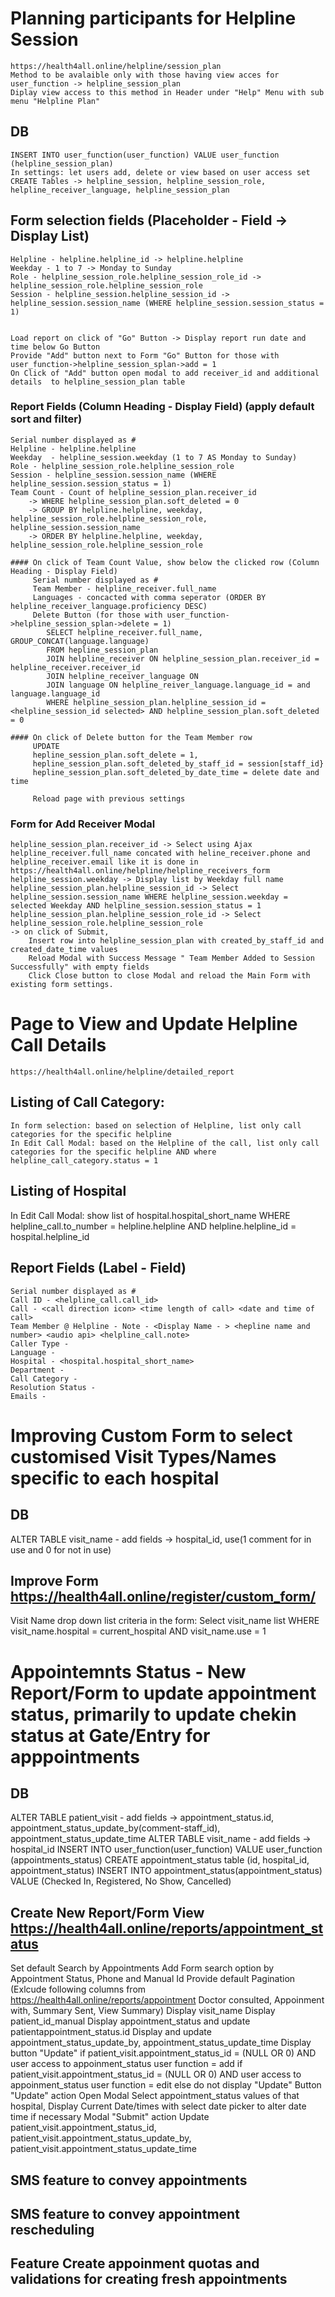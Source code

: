# Planning participants for Helpline Session 
    https://health4all.online/helpline/session_plan
    Method to be avalaible only with those having view acces for user_function -> helpline_session_plan
    Diplay view access to this method in Header under "Help" Menu with sub menu "Helpline Plan"
  
## DB
    INSERT INTO user_function(user_function) VALUE user_function (helpline_session_plan)
    In settings: let users add, delete or view based on user access set
    CREATE Tables -> helpline_session, helpline_session_role, helpline_receiver_language, helpline_session_plan
  
## Form selection fields (Placeholder - Field -> Display List)
    Helpline - helpline.helpline_id -> helpline.helpline
    Weekday - 1 to 7 -> Monday to Sunday
    Role - helpline_session_role.helpline_session_role_id -> helpline_session_role.helpline_session_role
    Session - helpline_session.helpline_session_id -> helpline_session.session_name (WHERE helpline_session.session_status = 1)
    
    
    Load report on click of "Go" Button -> Display report run date and time below Go Button
    Provide "Add" button next to Form "Go" Button for those with user_function->helpline_session_splan->add = 1
    On Click of "Add" button open modal to add receiver_id and additional details  to helpline_session_plan table
      
### Report Fields (Column Heading - Display Field) (apply default sort and filter)
    Serial number displayed as #
    Helpline - helpline.helpline
    Weekday  - helpline_session.weekday (1 to 7 AS Monday to Sunday)
    Role - helpline_session_role.helpline_session_role
    Session - helpline_session.session_name (WHERE helpline_session.session_status = 1)
    Team Count - Count of helpline_session_plan.receiver_id 
        -> WHERE helpline_session_plan.soft_deleted = 0
        -> GROUP BY helpline.helpline, weekday, helpline_session_role.helpline_session_role, helpline_session.session_name 
        -> ORDER BY helpline.helpline, weekday, helpline_session_role.helpline_session_role
        
    #### On click of Team Count Value, show below the clicked row (Column Heading - Display Field) 
         Serial number displayed as #
         Team Member - helpline_receiver.full_name
         Languages - concacted with comma seperator (ORDER BY helpline_receiver_language.proficiency DESC)
         Delete Button (for those with user_function->helpline_session_splan->delete = 1)
            SELECT helpline_receiver.full_name, GROUP_CONCAT(language.language)
            FROM hepline_session_plan
            JOIN helpline_receiver ON helpline_session_plan.receiver_id = helpline_receiver.receiver_id
            JOIN helpline_receiver_language ON 
            JOIN language ON helpline_reiver_language.language_id = and language.language_id
            WHERE helpline_session_plan.helpline_session_id = <helpline_session_id selected> AND helpline_session_plan.soft_deleted = 0
            
    #### On click of Delete button for the Team Member row
         UPDATE 
         hepline_session_plan.soft_delete = 1,
         hepline_session_plan.soft_deleted_by_staff_id = session[staff_id}
         hepline_session_plan.soft_deleted_by_date_time = delete date and time
         
         Reload page with previous settings

### Form for Add Receiver Modal
    helpline_session_plan.receiver_id -> Select using Ajax helpline_receiver.full_name concated with heline_receiver.phone and helpline_receiver.email like it is done in               https://health4all.online/helpline/helpline_receivers_form 
    helpline_session.weekday -> Display list by Weekday full name
    helpline_session_plan.helpline_session_id -> Select helpline_session.session_name WHERE helpline_session.weekday = selected Weekday AND helpline_session.session_status = 1
    helpline_session_plan.helpline_session_role_id -> Select helpline_session_role.helpline_session_role
    -> on click of Submit, 
        Insert row into helpline_session_plan with created_by_staff_id and created_date_time values
        Reload Modal with Success Message " Team Member Added to Session Successfully" with empty fields
        Click Close button to close Modal and reload the Main Form with existing form settings.
    
  
# Page to View and Update Helpline Call Details
    https://health4all.online/helpline/detailed_report

## Listing of Call Category: 
    In form selection: based on selection of Helpline, list only call categories for the specific helpline
    In Edit Call Modal: based on the Helpline of the call, list only call categories for the specific helpline AND where helpline_call_category.status = 1
  
## Listing of Hospital 
  In Edit Call Modal: show list of hospital.hospital_short_name WHERE helpline_call.to_number = helpline.helpline AND helpline.helpline_id = hospital.helpline_id

## Report Fields (Label - Field)
    Serial number displayed as #
    Call ID - <helpline_call.call_id>
    Call - <call direction icon> <time length of call> <date and time of call>
    Team Member @ Helpline - Note - <Display Name - > <hepline name and number> <audio api> <helpline_call.note>
    Caller Type - 
    Language - 
    Hospital - <hospital.hospital_short_name>
    Department - 
    Call Category -
    Resolution Status -
    Emails - 

# Improving Custom Form to select customised Visit Types/Names specific to each hospital

## DB
  ALTER TABLE visit_name - add fields -> hospital_id, use(1 comment for in use and 0 for not in use)
  
## Improve Form https://health4all.online/register/custom_form/
  Visit Name drop down list criteria in the form: Select visit_name list WHERE visit_name.hospital = current_hospital AND visit_name.use = 1
  
  
# Appointemnts Status - New Report/Form to update appointment status, primarily to update chekin status at Gate/Entry for apppointments

## DB
  ALTER TABLE patient_visit - add fields -> appointment_status.id, appointment_status_update_by(comment-staff_id), appointment_status_update_time 
  ALTER TABLE visit_name - add fields -> hospital_id
  INSERT INTO user_function(user_function) VALUE user_function (appointments_status)
  CREATE appointment_status table (id, hospital_id, appointment_status)
  INSERT INTO appointment_status(appointment_status) VALUE (Checked In, Registered, No Show, Cancelled)

## Create New Report/Form View https://health4all.online/reports/appointment_status
  Set default Search by Appointments
  Add Form search option by Appointment Status, Phone and Manual Id
  Provide default Pagination
  (Exlcude following columns from https://health4all.online/reports/appointment
    Doctor consulted, Appoinment with, Summary Sent, View Summary)
  Display visit_name
  Display patient_id_manual
  Display appointment_status and update patientappointment_status.id
  Display and update appointment_status_update_by, appointment_status_update_time
  Display button "Update" 
    if patient_visit.appointment_status_id = (NULL OR 0) AND user access to appoinment_status user function = add
    if patient_visit.appointment_status_id = (NULL OR 0) AND user access to appoinment_status user function = edit
    else do not display "Update"
  Button "Update" action
    Open Modal 
      Select appointment_status values of that hospital, 
      Display Current Date/times with select date picker to alter date time if necessary
     Modal "Submit" action
      Update patient_visit.appointment_status_id, patient_visit.appointment_status_update_by, patient_visit.appointment_status_update_time
      
  

## SMS feature to convey appointments

## SMS feature to convey appointment rescheduling

## Feature Create appoinment quotas and validations for creating fresh appointments
